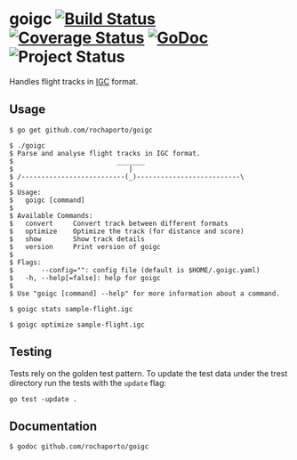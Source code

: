 # goigc [![Build Status](https://travis-ci.org/ezgliding/goigc.svg?branch=master)](http://travis-ci.org/ezgliding/goigc) [![Coverage Status](https://coveralls.io/repos/github/ezgliding/goigc/badge.svg?branch=vendor)](https://coveralls.io/github/ezgliding/goigc?branch=vendor) [![GoDoc](https://godoc.org/github.com/ezgliding/goigc?status.png)](https://godoc.org/github.com/ezgliding/goigc) ![Project Status](http://img.shields.io/badge/status-prealpha-red.svg)

Handles flight tracks in [IGC](http://www.fai.org/component/phocadownload/category/?download=5745:igc-flight-recorder-specification-edition-2-with-al1-2011-5-31) format.

## Usage

    $ go get github.com/rochaporto/goigc

    $ ./goigc 
    $ Parse and analyse flight tracks in IGC format.
    $                          _______
    $                             |
    $ /--------------------------(_)--------------------------\
    $ 
    $ Usage:
    $   goigc [command]
    $ 
    $ Available Commands:
    $   convert     Convert track between different formats
    $   optimize    Optimize the track (for distance and score)
    $   show        Show track details
    $   version     Print version of goigc
    $ 
    $ Flags:
    $       --config="": config file (default is $HOME/.goigc.yaml)
    $   -h, --help[=false]: help for goigc
    $ 
    $ Use "goigc [command] --help" for more information about a command.

    $ goigc stats sample-flight.igc

    $ goigc optimize sample-flight.igc

## Testing

Tests rely on the golden test pattern. To update the test data under the trest
directory run the tests with the `update` flag:
```
go test -update .
```

## Documentation

    $ godoc github.com/rochaporto/goigc

